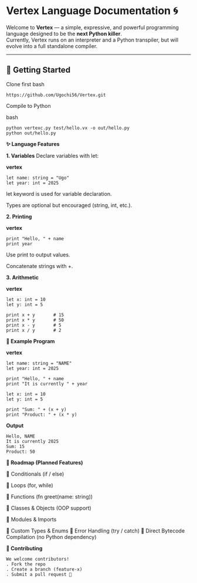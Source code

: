 # Vertex Language Documentation 🌀

Welcome to **Vertex** — a simple, expressive, and powerful programming language designed to be the **next Python killer**.  
Currently, Vertex runs on an interpreter and a Python transpiler, but will evolve into a full standalone compiler.

---

## 🚀 Getting Started

Clone first
bash
```
https://github.com/Ugochi56/Vertex.git
```

Compile to Python

bash
```
python vertexc.py test/hello.vx -o out/hello.py
python out/hello.py
```
**✨ Language Features**

**1. Variables**
Declare variables with let:

**vertex**
```
let name: string = "Ugo"
let year: int = 2025
```
let keyword is used for variable declaration.

Types are optional but encouraged (string, int, etc.).

**2. Printing**

**vertex**
```
print "Hello, " + name
print year
```
Use print to output values.

Concatenate strings with +.

**3. Arithmetic**

**vertex**
```
let x: int = 10
let y: int = 5

print x + y       # 15
print x * y       # 50
print x - y       # 5
print x / y       # 2
```

**📝 Example Program**

**vertex**
```
let name: string = "NAME"
let year: int = 2025

print "Hello, " + name
print "It is currently " + year

let x: int = 10
let y: int = 5

print "Sum: " + (x + y)
print "Product: " + (x * y)
```

**Output**
```
Hello, NAME
It is currently 2025
Sum: 15
Product: 50
```

**🔮 Roadmap (Planned Features)**

📝 Conditionals (if / else)

📝 Loops (for, while)

📝 Functions (fn greet(name: string))

📝 Classes & Objects (OOP support)

📝 Modules & Imports

📝 Custom Types & Enums
📝 Error Handling (try / catch)
📝 Direct Bytecode Compilation (no Python dependency)


**🤝 Contributing**
```
We welcome contributors!
. Fork the repo
. Create a branch (feature-x)
. Submit a pull request 🚀
```
